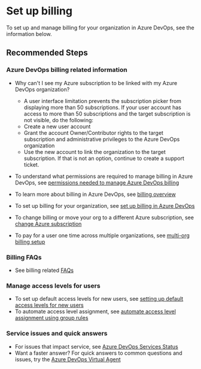 <properties
  pagetitle="Set up billing"
  service=""
  resource=""
  ms.author="rajr,cathmill"
  selfhelptype="Generic"
  supporttopicids="32452998"
  resourcetags=""
  productpesids="15543"
  cloudenvironments="public,fairfax,mooncake,blackforest,ussec,usnat"
  articleid="62326583-6886-4290-8587-716972a1a493"
  ownershipid="Azure_DevOps_Services" />
# Set up billing

To set up and manage billing for your organization in Azure DevOps, see the information below.

## **Recommended Steps**

### **Azure DevOps billing related information**

* Why can't I see my Azure subscription to be linked with my Azure DevOps organization?<br>
    * A user interface limitation prevents the subscription picker from displaying more than 50 subscriptions. If your user account has access to more than 50 subscriptions and the target subscription is not visible, do the following:
    -  Create a new user account
    -  Grant the account Owner/Contributor rights to the target subscription and administrative privileges to the Azure DevOps organization
    -  Use the new account to link the organization to the target subscription. If that is not an option, continue to create a support ticket.

* To understand what permissions are required to manage billing in Azure DevOps, see [permissions needed to manage Azure DevOps billing](https://docs.microsoft.com/azure/devops/organizations/billing/add-backup-billing-managers?view=azure-devops)
* To learn more about billing in Azure DevOps, see [billing overview](https://docs.microsoft.com/azure/devops/organizations/billing/overview?view=azure-devops)
* To set up billing for your organization, see [set up billing in Azure DevOps](https://docs.microsoft.com/azure/devops/organizations/billing/set-up-billing-for-your-organization-vs?view=azure-devops)
* To change billing or move your org to a different Azure subscription, see [change Azure subscription](https://docs.microsoft.com/azure/devops/organizations/billing/change-azure-subscription?view=azure-devops)
* To pay for a user one time across multiple organizations, see [multi-org billing setup](https://docs.microsoft.com/azure/devops/organizations/billing/buy-basic-access-add-users?view=azure-devops#pay-for-a-user-once-across-multiple-organizations)

### **Billing FAQs**
* See billing related [FAQs](https://docs.microsoft.com/azure/devops/organizations/billing/billing-faq?view=azure-devops)

### **Manage access levels for users**
* To set up default access levels for new users, see [setting up default access levels for new users](https://docs.microsoft.com/azure/devops/organizations/billing/buy-basic-access-add-users?view=azure-devops#select-the-default-access-level-for-new-users)
* To automate access level assignment, see [automate access level assignment using group rules](https://docs.microsoft.com/azure/devops/organizations/billing/buy-basic-access-add-users?view=azure-devops#automate-access-level-assignment-with-group-rules)

### **Service issues and quick answers**
* For issues that impact service, see [Azure DevOps Services Status](https://status.dev.azure.com)
* Want a faster answer? For quick answers to common questions and issues, try the [Azure DevOps Virtual Agent](https://azuredevopsvirtualagent.azurewebsites.net/)
